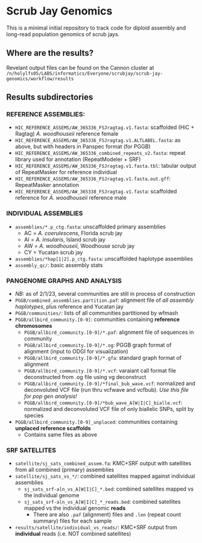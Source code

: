 # Scrub Jay Genomics

This is a minimal initial repository to track code for diploid assembly and long-read population genomics of scrub jays. 

## Where are the results?
Revelant output files can be found on the Cannon cluster at `/n/holylfs05/LABS/informatics/Everyone/scrubjay/scrub-jay-genomics/workflow/results`

## Results subdirectories
### REFERENCE ASSEMBLIES:  
- `HIC_REFERENCE_ASSEMS/AW_365336_FSJragtag.v1.fasta`: scaffolded (HiC + Ragtag) *A. woodhouseii* reference female  
- `HIC_REFERENCE_ASSEMS/AW_365336_FSJragtag.v1.ALTLABEL.fasta`: as above, but with headers in Panspec format (for PGGB)  
- `HIC_REFERENCE_ASSEMS/AW_365336_combined_repeats_v2.fasta`: repeat library used for annotation (RepeatModeler + SRF)  
- `HIC_REFERENCE_ASSEMS/AW_365336_FSJragtag.v1.fasta.tbl`: tabular output of RepeatMasker for reference individual  
- `HIC_REFERENCE_ASSEMS/AW_365336_FSJragtag.v1.fasta.out.gff`: RepeatMasker annotation  
- `HIC_REFERENCE_ASSEMS/AW_365338_FSJragtag.v1.fasta`: scaffolded reference for *A. woodhouseii* reference male   
### INDIVIDUAL ASSEMBLIES  
- `assemblies/*.p_ctg.fasta`: unscaffolded primary assemblies  
    - AC = *A. coerulescens*, Florida scrub jay 
    - AI = *A. insularis*, Island scrub jay  
    - AW = *A. woodhouseii*, Woodhouse scrub jay  
    - CY = Yucatan scrub jay  
- `assemblies/*hap[1|2].p_ctg.fasta`: unscaffolded haplotype assemblies  
- `assembly_qc/`: basic assembly stats
### PANGENOME GRAPHS AND ANALYSIS  
- *NB:* as of 2/1/23, several communities are still in process of construction
- `PGGB/combined_assemblies.partition.paf`: alignment file of *all assembly haplotypes*, plus reference and Yucatan jay
- `PGGB/communities/`: lists of all communities partitioned by wfmash  
- `PGGB/allbird_community.[0-9]`: communities containing **reference chromosomes**  
    - `PGGB/allbird_community.[0-9]/*.paf`: alignment file of sequences in community  
    - `PGGB/allbird_community.[0-9]/*.og`: PGGB graph format of alignment (input to ODGI for visualization)  
    - `PGGB/allbird_community.[0-9]/*.gfa`: standard graph format of alignment  
    - `PGGB/allbird_community.[0-9]/*.vcf`: varaiant call format file deconstructed from .og file using vg deconstruct  
    - `PGGB/allbird_community.[0-9]/*final_bub_wave.vcf`: normalized and deconvoluted VCF file (run thru vcfwave and vcfbub). *Use this file for pop gen analysis!*  
    - `PGGB/allbird_community.[0-9]/*bub_wave_A[W|I|C]_bialle.vcf`: normalized and deconvoluted VCF file of only biallelic SNPs, split by species
- `PGGB/allbird_community.[0-9]_unplaced`: communities containing **unplaced reference scaffolds**  
    - Contains same files as above   

### SRF SATELLITES  
- `satellite/sj_sats_combined_assem.fa`: KMC+SRF output with satellites from all combined (primary) assemblies  
- `satellite/sj_sats_vs_*/`: combined satellites mapped against individual assemblies  
    - `sj_sats_srf-aln_vs_A[W|I|C]_*.bed`: combined satellites mapped vs the individual genome  
    - `sj_sats_srf-aln_vs_A[W|I|C]_*_reads.bed`: combined satellites mapped vs the individual genomic **reads**  
        - There are also `.paf` (alignment) files and `.len` (repeat count summary) files for each sample  
- `results/satellite/individual_vs_reads/`: KMC+SRF output from **individual** reads (i.e. NOT combined satellites) 